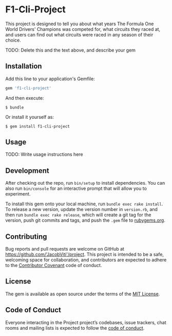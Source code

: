 # F1-Cli-Project

This project is designed to tell you about what years The Formula One World Drivers' Champions was competed for, what circuits they raced at, and users can find out what circuits were raced in any season of their choice. 

TODO: Delete this and the text above, and describe your gem

## Installation

Add this line to your application's Gemfile:

```ruby
gem 'f1-cli-project'
```

And then execute:

    $ bundle

Or install it yourself as:

    $ gem install f1-cli-project

## Usage

TODO: Write usage instructions here

## Development

After checking out the repo, run `bin/setup` to install dependencies. You can also run `bin/console` for an interactive prompt that will allow you to experiment.

To install this gem onto your local machine, run `bundle exec rake install`. To release a new version, update the version number in `version.rb`, and then run `bundle exec rake release`, which will create a git tag for the version, push git commits and tags, and push the `.gem` file to [rubygems.org](https://rubygems.org).

## Contributing

Bug reports and pull requests are welcome on GitHub at https://github.com/'JacobViti'/project. This project is intended to be a safe, welcoming space for collaboration, and contributors are expected to adhere to the [Contributor Covenant](http://contributor-covenant.org) code of conduct.

## License

The gem is available as open source under the terms of the [MIT License](https://opensource.org/licenses/MIT).

## Code of Conduct

Everyone interacting in the Project project’s codebases, issue trackers, chat rooms and mailing lists is expected to follow the [code of conduct](https://github.com/'JacobViti'/project/blob/master/CODE_OF_CONDUCT.md).
